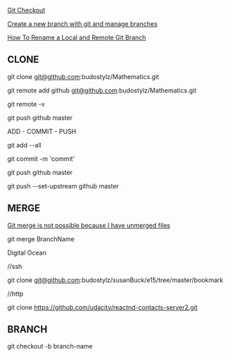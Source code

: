 [Git Checkout](https://www.atlassian.com/git/tutorials/using-branches/git-checkout)

[Create a new branch with git and manage branches](https://github.com/Kunena/Kunena-Forum/wiki/Create-a-new-branch-with-git-and-manage-branches)

[How To Rename a Local and Remote Git Branch](https://linuxize.com/post/how-to-rename-local-and-remote-git-branch/)


CLONE
-------
git clone git@github.com:budostylz/Mathematics.git

git remote add github git@github.com:budostylz/Mathematics.git

git remote -v

git push github master

ADD - COMMIT - PUSH

git add --all

git commit -m 'commit'

git push github master

git push --set-upstream github master

MERGE
--------
[Git merge is not possible because I have unmerged files](https://stackoverflow.com/questions/36086202/git-merge-is-not-possible-because-i-have-unmerged-files)

git merge BranchName

Digital Ocean

//ssh

git clone git@github.com:budostylz/susanBuck/e15/tree/master/bookmark

//http

git clone https://github.com/udacity/reactnd-contacts-server2.git 

BRANCH
--------
git checkout -b branch-name
